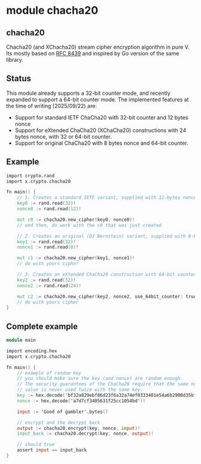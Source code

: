 # module chacha20

## chacha20

Chacha20 (and XChacha20) stream cipher encryption algorithm in pure V.
Its mostly based on [RFC 8439](https://datatracker.ietf.org/doc/html/rfc8439) 
and inspired by Go version of the same library.

## Status
This module already supports a 32-bit counter mode, and recently expanded 
to support a 64-bit counter mode. 
The implemented features at the time of writing (2025/09/22) are:
- Support for standard IETF ChaCha20 with 32-bit counter and 12 bytes nonce
- Support for eXtended ChaCha20 (XChaCha20) constructions with 24 bytes nonce, 
  with 32 or 64-bit counter. 
- Support for original ChaCha20 with 8 bytes nonce and 64-bit counter.

Example
-------

```v
import crypto.rand
import x.crypto.chacha20

fn main() {
	// 1. Creates a standard IETF variant, supplied with 12-bytes nonce
	key0 := rand.read(32)!
	nonce0 := rand.read(12)!

	mut c0 := chacha20.new_cipher(key0, nonce0)!
	// and then, do work with the c0 that was just created

	// 2. Creates an original (DJ Bernstein) variant, supplied with 8-bytes nonce
	key1 := rand.read(32)!
	nonce1 := rand.read(8)!

	mut c1 := chacha20.new_cipher(key1, nonce1)!
	// do with yours cipher

	// 3. Creates an eXtended ChaCha20 construction with 64-bit counter
	key2 := rand.read(32)!
	nonce2 := rand.read(24)!

	mut c2 := chacha20.new_cipher(key2, nonce2, use_64bit_counter: true)!
	// do with yours cipher
}
```

## Complete example

```v
module main

import encoding.hex
import x.crypto.chacha20

fn main() {
	// example of random key
	// you should make sure the key (and nonce) are random enough.
	// The security guarantees of the ChaCha20 require that the same nonce
	// value is never used twice with the same key.
	key := hex.decode('bf32a829ebf86d23f6a32a74ef0333401e54a6b2900d35bfadef82c5d49da15f')!
	nonce := hex.decode('a7d7cf3405631f25cc1054bd')!

	input := 'Good of gambler'.bytes()

	// encrypt and the decrypt back
	output := chacha20.encrypt(key, nonce, input)!
	input_back := chacha20.decrypt(key, nonce, output)!

	// should true
	assert input == input_back
}
```